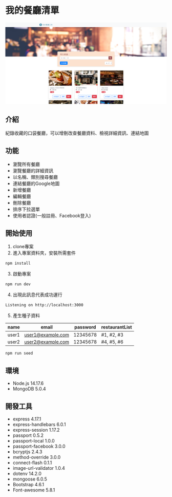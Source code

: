 # 我的餐廳清單
![snapshot](./public/images/snapshot.png)
## 介紹
紀錄收藏的口袋餐廳，可以增刪改查餐廳資料、檢視詳細資訊、連結地圖
## 功能
- 瀏覽所有餐廳
- 瀏覽餐廳的詳細資訊
- 以名稱、類別搜尋餐廳
- 連結餐廳的Google地圖
- 新增餐廳
- 編輯餐廳
- 刪除餐廳
- 排序下拉選單
- 使用者認證(一般註冊、Facebook登入)
## 開始使用
1. clone專案
2. 進入專案資料夾，安裝所需套件
```bash
npm install
```
3. 啟動專案
```bash
npm run dev
```
4. 出現此訊息代表成功運行
```bash
Listening on http://localhost:3000
```
5. 產生種子資料

| name  | email             | password  | restaurantList |
|-------|-------------------|-----------|----------------|
| user1 | user1@example.com | 12345678  | #1, #2, #3     |
| user2 | user2@example.com | 12345678  | #4, #5, #6     |

```bash
npm run seed
```
## 環境
- Node.js 14.17.6
- MongoDB 5.0.4
## 開發工具
- express 4.17.1
- express-handlebars 6.0.1
- express-session 1.17.2
- passport 0.5.2
- passport-local 1.0.0
- passport-facebook 3.0.0
- bcryptjs 2.4.3
- method-override 3.0.0
- connect-flash 0.1.1
- image-url-validator 1.0.4
- dotenv 14.2.0
- mongoose 6.0.5
- Bootstrap 4.6.1
- Font-awesome 5.8.1